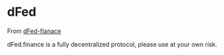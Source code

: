 # dFed

From [dFed-fianace](https://github.com/dFed-finance/interface)

dFed.finance is a fully decentralized protocol, please use at your own risk.